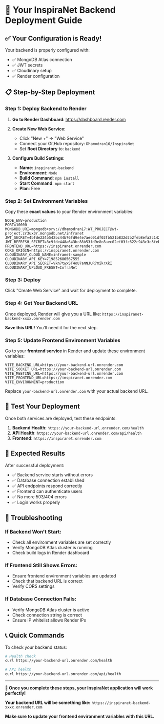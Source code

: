 # 🚀 Your InspiraNet Backend Deployment Guide

## ✅ **Your Configuration is Ready!**

Your backend is properly configured with:
- ✅ MongoDB Atlas connection
- ✅ JWT secrets
- ✅ Cloudinary setup
- ✅ Render configuration

## 📋 **Step-by-Step Deployment**

### **Step 1: Deploy Backend to Render**

1. **Go to Render Dashboard**: https://dashboard.render.com
2. **Create New Web Service**:
   - Click "New +" → "Web Service"
   - Connect your GitHub repository: `Dhamodran16/InspiraNet`
   - Set **Root Directory** to: `backend`

3. **Configure Build Settings**:
   - **Name**: `inspiranet-backend`
   - **Environment**: `Node`
   - **Build Command**: `npm install`
   - **Start Command**: `npm start`
   - **Plan**: Free

### **Step 2: Set Environment Variables**

Copy these **exact values** to your Render environment variables:

```
NODE_ENV=production
PORT=10000
MONGODB_URI=mongodb+srv://dhamodran17:WT_PROJECT@wt-project.zr3ux3r.mongodb.net/infranet
JWT_SECRET=4bfde224b542bc44b76fd9e4e7aec01df02fb521b832d2b2feb8efa2c142487bc1acc15cb5fa611e6052451e2c31790e163391216574400d1554493572e28bec
JWT_REFRESH_SECRET=8c9fde448a643bc88b53fd9e8e8aec02ef03fc622c943c3c3feb9efa3c253598cd2bdd26dc6fb722f7163452f3d42891f274492327584501e2665594683f39cdf
FRONTEND_URL=https://inspiranet.onrender.com
CORS_ORIGIN=https://inspiranet.onrender.com
CLOUDINARY_CLOUD_NAME=infranet-sample
CLOUDINARY_API_KEY=719852686567555
CLOUDINARY_API_SECRET=Vkn7twxST4oU7aNNJUR7mikrXkI
CLOUDINARY_UPLOAD_PRESET=InfraNet
```

### **Step 3: Deploy**

Click "Create Web Service" and wait for deployment to complete.

### **Step 4: Get Your Backend URL**

Once deployed, Render will give you a URL like:
`https://inspiranet-backend-xxxx.onrender.com`

**Save this URL!** You'll need it for the next step.

### **Step 5: Update Frontend Environment Variables**

Go to your **frontend service** in Render and update these environment variables:

```
VITE_BACKEND_URL=https://your-backend-url.onrender.com
VITE_SOCKET_URL=https://your-backend-url.onrender.com
VITE_MEETING_URL=https://your-backend-url.onrender.com
VITE_FRONTEND_URL=https://inspiranet.onrender.com
VITE_ENVIRONMENT=production
```

Replace `your-backend-url.onrender.com` with your actual backend URL.

## 🧪 **Test Your Deployment**

Once both services are deployed, test these endpoints:

1. **Backend Health**: `https://your-backend-url.onrender.com/health`
2. **API Health**: `https://your-backend-url.onrender.com/api/health`
3. **Frontend**: `https://inspiranet.onrender.com`

## 🎯 **Expected Results**

After successful deployment:
- ✅ Backend service starts without errors
- ✅ Database connection established
- ✅ API endpoints respond correctly
- ✅ Frontend can authenticate users
- ✅ No more 503/404 errors
- ✅ Login works properly

## 🚨 **Troubleshooting**

### **If Backend Won't Start:**
- Check all environment variables are set correctly
- Verify MongoDB Atlas cluster is running
- Check build logs in Render dashboard

### **If Frontend Still Shows Errors:**
- Ensure frontend environment variables are updated
- Check that backend URL is correct
- Verify CORS settings

### **If Database Connection Fails:**
- Verify MongoDB Atlas cluster is active
- Check connection string is correct
- Ensure IP whitelist allows Render IPs

## 📞 **Quick Commands**

To check your backend status:
```bash
# Health check
curl https://your-backend-url.onrender.com/health

# API health
curl https://your-backend-url.onrender.com/api/health
```

---

**🎉 Once you complete these steps, your InspiraNet application will work perfectly!**

**Your backend URL will be something like:**
`https://inspiranet-backend-xxxx.onrender.com`

**Make sure to update your frontend environment variables with this URL.**
